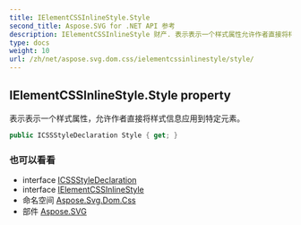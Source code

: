```yaml
---
title: IElementCSSInlineStyle.Style
second_title: Aspose.SVG for .NET API 参考
description: IElementCSSInlineStyle 财产. 表示表示一个样式属性允许作者直接将样式信息应用到特定元素
type: docs
weight: 10
url: /zh/net/aspose.svg.dom.css/ielementcssinlinestyle/style/
---
```

## IElementCSSInlineStyle.Style property

表示表示一个样式属性，允许作者直接将样式信息应用到特定元素。

```csharp
public ICSSStyleDeclaration Style { get; }
```

### 也可以看看

* interface [ICSSStyleDeclaration](../../icssstyledeclaration/)
* interface [IElementCSSInlineStyle](../)
* 命名空间 [Aspose.Svg.Dom.Css](../../ielementcssinlinestyle/)
* 部件 [Aspose.SVG](../../../)


